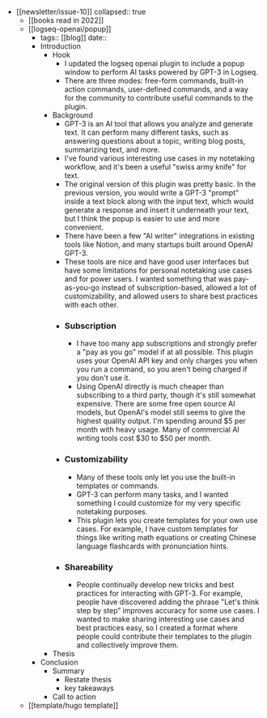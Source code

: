 - [[newsletter/issue-10]]
  collapsed:: true
	- [[books read in 2022]]
	- [[logseq-openai/popup]]
		- tags:: [[blog]]
		  date::
		- Introduction
			- Hook
				- I updated the logseq openai plugin to include a popup window to perform AI tasks powered by GPT-3 in Logseq.
				- There are three modes: free-form commands, built-in action commands, user-defined commands, and a way for the community to contribute useful commands to the plugin.
			- Background
				- GPT-3 is an AI tool that allows you analyze and generate text. It can perform many different tasks, such as answering questions about a topic, writing blog posts, summarizing text, and more.
				- I've found various interesting use cases in my notetaking workflow, and it's been a useful "swiss army knife" for text.
				- The original version of this plugin was pretty basic. In the previous version, you would write a GPT-3 "prompt" inside a text block along with the input text, which would generate a response and insert it underneath your text, but I think the popup is easier to use and more convenient.
				- There have been a few "AI writer" integrations in existing tools like Notion, and many startups built around OpenAI GPT-3.
				- These tools are nice and have good user interfaces but have some limitations for personal notetaking use cases and for power users. I wanted something that was pay-as-you-go instead of subscription-based, allowed a lot of customizability, and allowed users to share best practices with each other.
				- ### Subscription
					- I have too many app subscriptions and strongly prefer a "pay as you go" model if at all possible. This plugin uses your OpenAI API key and only charges you when you run a command, so you aren't being charged if you don't use it.
					- Using OpenAI directly is much cheaper than subscribing to a third party, though it's still somewhat expensive. There are some free open source AI models, but OpenAI's model still seems to give the highest quality output. I'm spending around $5 per month with heavy usage. Many of commercial AI writing tools cost $30 to $50 per month.
				- ### Customizability
					- Many of these tools only let you use the built-in templates or commands.
					- GPT-3 can perform many tasks, and I wanted something I could customize for my very specific notetaking purposes.
					- This plugin lets you create templates for your own use cases. For example, I have custom templates for things like writing math equations or creating Chinese language flashcards with pronunciation hints.
				- ### Shareability
					- People continually develop new tricks and best practices for interacting with GPT-3. For example, people have discovered adding the phrase "Let's think step by step” improves accuracy for some use cases. I wanted to make sharing interesting use cases and best practices easy, so I created a format where people could contribute their templates to the plugin and collectively improve them.
			- Thesis
		- Conclusion
			- Summary
				- Restate thesis
				- key takeaways
			- Call to action
	- [[template/hugo template]]